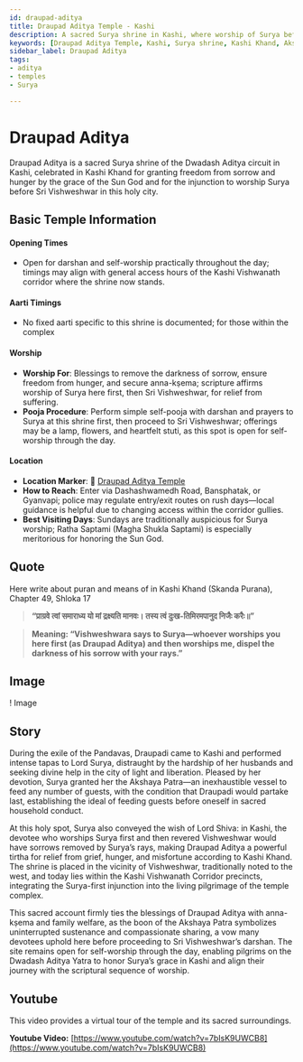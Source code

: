 ```yaml
---
id: draupad-aditya
title: Draupad Aditya Temple - Kashi
description: A sacred Surya shrine in Kashi, where worship of Surya before Sri Vishweshwar is said to remove sorrow and hunger.
keywords: [Draupad Aditya Temple, Kashi, Surya shrine, Kashi Khand, Akshaya Patra, Kashi Vishwanath Corridor, Dwadash Aditya]
sidebar_label: Draupad Aditya
tags:
- aditya
- temples
- Surya

---
```

# Draupad Aditya

Draupad Aditya is a sacred Surya shrine of the Dwadash Aditya circuit in Kashi, celebrated in Kashi Khand for granting freedom from sorrow and hunger by the grace of the Sun God and for the injunction to worship Surya before Sri Vishweshwar in this holy city.

## Basic Temple Information

#### Opening Times
* Open for darshan and self-worship practically throughout the day; timings may align with general access hours of the Kashi Vishwanath corridor where the shrine now stands.

#### Aarti Timings
* No fixed aarti specific to this shrine is documented; for those within the complex

#### Worship
* **Worship For**: Blessings to remove the darkness of sorrow, ensure freedom from hunger, and secure anna-kṣema; scripture affirms worship of Surya here first, then Sri Vishweshwar, for relief from suffering.
* **Pooja Procedure**: Perform simple self-pooja with darshan and prayers to Surya at this shrine first, then proceed to Sri Vishweshwar; offerings may be a lamp, flowers, and heartfelt stuti, as this spot is open for self-worship through the day.

#### Location
* **Location Marker**: 📍 [Draupad Aditya Temple](https://maps.app.goo.gl/f5oJ4QAHP69tfmqc9)
* **How to Reach**: Enter via Dashashwamedh Road, Bansphatak, or Gyanvapi; police may regulate entry/exit routes on rush days—local guidance is helpful due to changing access within the corridor gullies.
* **Best Visiting Days**: Sundays are traditionally auspicious for Surya worship; Ratha Saptami (Magha Shukla Saptami) is especially meritorious for honoring the Sun God.


## Quote
Here write about puran and means of in Kashi Khand (Skanda Purana), Chapter 49, Shloka 17

> **“प्राग्रवे त्वां समाराध्य यो मां द्रक्ष्यति मानवः। तस्य त्वं दुःख-तिमिरमपानुद निजैः करैः॥”**

> **Meaning: “Vishweshwara says to Surya—whoever worships you here first (as Draupad Aditya) and then worships me, dispel the darkness of his sorrow with your rays.”**

## Image 

! Image

## Story

During the exile of the Pandavas, Draupadi came to Kashi and performed intense tapas to Lord Surya, distraught by the hardship of her husbands and seeking divine help in the city of light and liberation. Pleased by her devotion, Surya granted her the Akshaya Patra—an inexhaustible vessel to feed any number of guests, with the condition that Draupadi would partake last, establishing the ideal of feeding guests before oneself in sacred household conduct.

At this holy spot, Surya also conveyed the wish of Lord Shiva: in Kashi, the devotee who worships Surya first and then revered Vishweshwar would have sorrows removed by Surya’s rays, making Draupad Aditya a powerful tirtha for relief from grief, hunger, and misfortune according to Kashi Khand. The shrine is placed in the vicinity of Vishweshwar, traditionally noted to the west, and today lies within the Kashi Vishwanath Corridor precincts, integrating the Surya-first injunction into the living pilgrimage of the temple complex.

This sacred account firmly ties the blessings of Draupad Aditya with anna-kṣema and family welfare, as the boon of the Akshaya Patra symbolizes uninterrupted sustenance and compassionate sharing, a vow many devotees uphold here before proceeding to Sri Vishweshwar’s darshan. The site remains open for self-worship through the day, enabling pilgrims on the Dwadash Aditya Yatra to honor Surya’s grace in Kashi and align their journey with the scriptural sequence of worship.

## Youtube

This video provides a virtual tour of the temple and its sacred surroundings.

**Youtube Video:** [https://www.youtube.com/watch?v=7bIsK9UWCB8](https://www.youtube.com/watch?v=7bIsK9UWCB8)